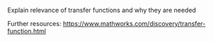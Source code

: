 Explain relevance of transfer functions and why they are needed

Further resources:
https://www.mathworks.com/discovery/transfer-function.html
